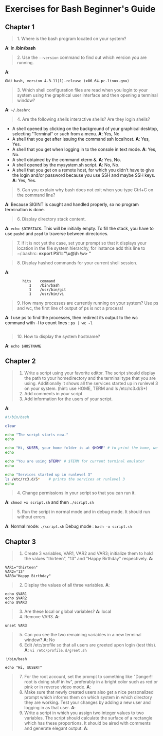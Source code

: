 # Exercises for Bash Beginner's Guide

## Chapter 1

> 1\. Where is the bash program located on your system?

**A**: In **/bin/bash**

> 2\. Use the `--version` command to find out which version you are running.

**A**:
```
GNU bash, version 4.3.11(1)-release (x86_64-pc-linux-gnu)
```

> 3\. Which shell configuration files are read when you login to your system using the graphical user interface and then opening a terminal window?

**A**: `~/.bashrc`

> 4\. Are the following shells interactive shells? Are they login shells?

- A shell opened by clicking on the background of your graphical desktop, selecting "Terminal" or such from a menu. **A**: Yes, No
- A shell that you get after issuing the command ssh localhost. **A**: Yes, Yes.
- A shell that you get when logging in to the console in text mode. **A**: Yes, No.
- A shell obtained by the command xterm &. **A**: Yes, No.
- A shell opened by the mysystem.sh script. **A**: No, No.
- A shell that you get on a remote host, for which you didn't have to give the login and/or password because you use SSH and maybe SSH keys. **A**: Yes, Yes.

> 5\. Can you explain why bash does not exit when you type Ctrl+C on the command line?

**A**: Because SIGINT is caught and handled properly, so no program termination is done.

> 6\. Display directory stack content.

**A**: `echo $DIRSTACK`. This will be initially empty. To fill the stack, you have to use `pushd` and `popd` to traverse between directories.

> 7\. If it is not yet the case, set your prompt so that it displays your location in the file system hierarchy,
for instance add this line to ~/.bashrc:
**export PS1="\u@\h \w> "**

> 8\. Display hashed commands for your current shell session.

**A**: 
```hash
		hits	command
		   1	/bin/bash
		   1	/usr/bin/git
		   1	/usr/bin/vi
```
> 9\. How many processes are currently running on your system? Use ps and wc, the first line of output of ps is not a process!

**A**: I use ps to find the processes, then redirect its output to the wc command with -l to count lines : `ps | wc -l`
```ps | wc -l
```

> 10\. How to display the system hostname?

**A**: ```echo $HOSTNAME```

## Chapter 2

> 1. Write a script using your favorite editor. The script should display the path to your homedirectory and the terminal type that you are using. Additionally it shows all the services started up in runlevel 3 on your system. (hint: use HOME, TERM and ls /etc/rc3.d/S*)
> 2. Add comments in your script
> 3. Add information for the users of your script.

**A**:
```bash
#!/bin/bash

clear

echo "The script starts now."
echo

echo "Hi, $USER, your home folder is at $HOME" # to print the home, we need to use $HOME
echo

echo "You are using $TERM" # $TERM for current terminal emulator
echo

echo "Services started up in runlevel 3" 
ls /etc/rc3.d/S*    # prints the services at runlevel 3
echo
```
> 4\. Change permissions in your script so that you can run it.

**A**: `chmod +x script.sh` and then `./script.sh`

> 5\. Run the script in normal mode and in debug mode. It should run without errors.

**A**: Normal mode: `./script.sh`
       Debug mode : `bash -x script.sh` 

## Chapter 3

> 1. Create 3 variables, VAR1, VAR2 and VAR3; initialize them to hold the values "thirteen", "13" and
"Happy Birthday" respectively.
**A**: 
```
VAR1="thirteen"
VAR2="13"
VAR3="Happy Birthday"
```
> 2. Display the values of all three variables.
**A**: 
```
echo $VAR1
echo $VAR2
echo $VAR3
```
> 3. Are these local or global variables?
**A**: local
> 4. Remove VAR3.
**A**:
```
unset VAR3
```
> 5. Can you see the two remaining variables in a new terminal window?
**A**: No
> 6. Edit /etc/profile so that all users are greeted upon login (test this).
**A**:
`vi /etc/profile.d/greet.sh`
```
!/bin/bash

echo "Hi, $USER!"
```
> 7. For the root account, set the prompt to something like "Danger!! root is doing stuff in \w", preferably
in a bright color such as red or pink or in reverse video mode.
**A**: 
> 8. Make sure that newly created users also get a nice personalized prompt which informs them on which
system in which directory they are working. Test your changes by adding a new user and logging in
as that user.
**A**:
> 9. Write a script in which you assign two integer values to two variables. The script should calculate the
surface of a rectangle which has these proportions. It should be aired with comments and generate
elegant output.
**A**: 